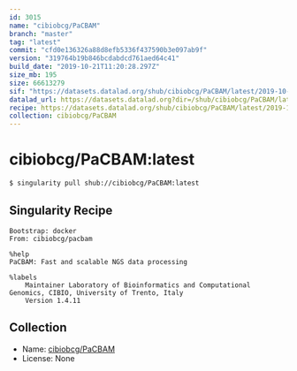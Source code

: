 ```yaml
---
id: 3015
name: "cibiobcg/PaCBAM"
branch: "master"
tag: "latest"
commit: "cfd0e136326a88d8efb5336f437590b3e097ab9f"
version: "319764b19b846bcdabdcd761aed64c41"
build_date: "2019-10-21T11:20:28.297Z"
size_mb: 195
size: 66613279
sif: "https://datasets.datalad.org/shub/cibiobcg/PaCBAM/latest/2019-10-21-cfd0e136-319764b1/319764b19b846bcdabdcd761aed64c41.simg"
datalad_url: https://datasets.datalad.org?dir=/shub/cibiobcg/PaCBAM/latest/2019-10-21-cfd0e136-319764b1/
recipe: https://datasets.datalad.org/shub/cibiobcg/PaCBAM/latest/2019-10-21-cfd0e136-319764b1/Singularity
collection: cibiobcg/PaCBAM
---
```


# cibiobcg/PaCBAM:latest

```bash
$ singularity pull shub://cibiobcg/PaCBAM:latest
```

## Singularity Recipe

```singularity
Bootstrap: docker
From: cibiobcg/pacbam

%help
PaCBAM: Fast and scalable NGS data processing

%labels
	Maintainer Laboratory of Bioinformatics and Computational Genomics, CIBIO, University of Trento, Italy
    Version 1.4.11
```

## Collection

 - Name: [cibiobcg/PaCBAM](https://github.com/cibiobcg/PaCBAM)
 - License: None

